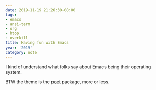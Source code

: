 ```yaml
---
date: 2019-11-19 21:26:30-08:00
tags:
- emacs
- ansi-term
- org
- htop
- overkill
title: Having fun with Emacs
year: '2019'
category: note
---
```


I kind of understand what folks say about Emacs being their operating system.

BTW the theme is the [poet](https://github.com/kunalb/poet) package, more or less.
